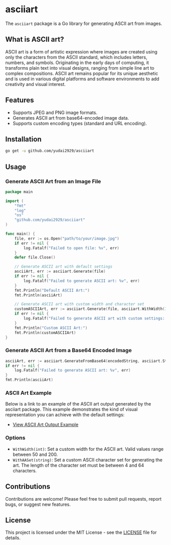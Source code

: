 # asciiart

The `asciiart` package is a Go library for generating ASCII art from images.

## What is ASCII art?

ASCII art is a form of artistic expression where images are created using only the characters from the ASCII standard, which includes letters, numbers, and symbols. Originating in the early days of computing, it transforms plain text into visual designs, ranging from simple line art to complex compositions. ASCII art remains popular for its unique aesthetic and is used in various digital platforms and software environments to add creativity and visual interest.

## Features

- Supports JPEG and PNG image formats.
- Generates ASCII art from base64-encoded image data.
- Supports custom encoding types (standard and URL encoding).

## Installation

```bash
go get -u github.com/yudai2929/asciiart
```

## Usage

### Generate ASCII Art from an Image File

```go
package main

import (
	"fmt"
	"log"
	"os"
	"github.com/yudai2929/asciiart"
)

func main() {
	file, err := os.Open("path/to/your/image.jpg")
	if err != nil {
		log.Fatalf("Failed to open file: %v", err)
	}
	defer file.Close()

	// Generate ASCII art with default settings
	asciiArt, err := asciiart.Generate(file)
	if err != nil {
		log.Fatalf("Failed to generate ASCII art: %v", err)
	}
	fmt.Println("Default ASCII Art:")
	fmt.Println(asciiArt)

	// Generate ASCII art with custom width and character set
	customASCIIArt, err := asciiart.Generate(file, asciiart.WithWidth(150), asciiart.WithAASet("@#%*+=-:. "))
	if err != nil {
		log.Fatalf("Failed to generate ASCII art with custom settings: %v", err)
	}
	fmt.Println("Custom ASCII Art:")
	fmt.Println(customASCIIArt)
}
```

### Generate ASCII Art from a Base64 Encoded Image

```go
asciiArt, err := asciiart.GenerateFromBase64(encodedString, asciiart.StdEncoding)
if err != nil {
	log.Fatalf("Failed to generate ASCII art: %v", err)
}
fmt.Println(asciiArt)
```

### ASCII Art Example

Below is a link to an example of the ASCII art output generated by the asciiart package. This example demonstrates the kind of visual representation you can achieve with the default settings:

- [View ASCII Art Output Example](https://github.com/yudai2929/asciiart/blob/main/assets/output.txt)

### Options

- `WithWidth(int)`: Set a custom width for the ASCII art. Valid values range between 50 and 200.
- `WithAASet(string)`: Set a custom ASCII character set for generating the art. The length of the character set must be between 4 and 64 characters.

## Contributions

Contributions are welcome! Please feel free to submit pull requests, report bugs, or suggest new features.

## License

This project is licensed under the MIT License - see the [LICENSE](https://github.com/yudai2929/asciiart/blob/main/LICENSE) file for details.
